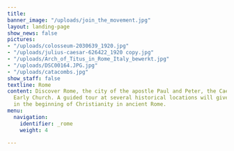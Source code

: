 ```yaml
---
title:  
banner_image: "/uploads/join_the_movement.jpg"
layout: landing-page
show_news: false
pictures:
- "/uploads/colosseum-2030639_1920.jpg"
- "/uploads/julius-caesar-626422_1920 copy.jpg"
- "/uploads/Arch_of_Titus_in_Rome_Italy_bewerkt.jpg"
- "/uploads/DSC00164.JPG.jpg"
- "/uploads/catacombs.jpg"
show_staff: false
textline: Rome
content: Discover Rome, the city of the apostle Paul and Peter, the Caesars and the
  Early Church. A guided tour at several historical locations will give you insights
  in the beginning of Christianity in ancient Rome.
menu:
  navigation:
    identifier: _rome
    weight: 4

---
```


